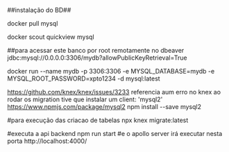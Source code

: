 

##instalação do BD##

docker pull mysql

docker scout quickview mysql

##para acessar este banco por root remotamente no dbeaver
jdbc:mysql://0.0.0.0:3306/mydb?allowPublicKeyRetrieval=True

docker run --name mydb -p 3306:3306 -e MYSQL_DATABASE=mydb -e MYSQL_ROOT_PASSWORD=xpto1234 -d mysql:latest

https://github.com/knex/knex/issues/3233 referencia aum erro no knex ao rodar os migration
tive que instalar um client: 'mysql2' https://www.npmjs.com/package/mysql2
npm install --save mysql2

#para execução das criacao de tabelas
npx knex migrate:latest 

#executa a api backend
npm run start
#e o apollo server irá executar nesta porta 
http://localhost:4000/





